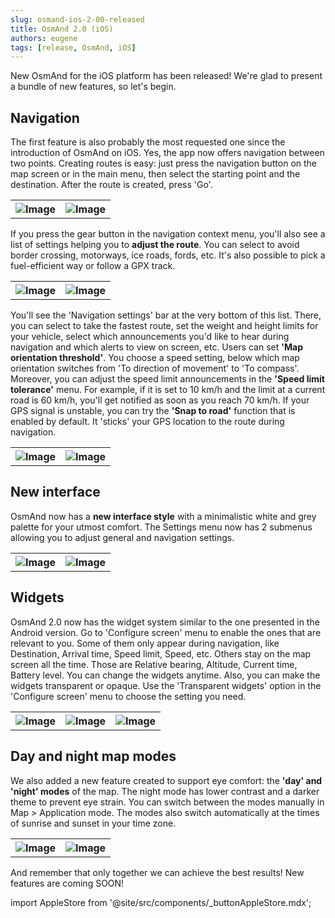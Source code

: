 ```yaml
---
slug: osmand-ios-2-00-released
title: OsmAnd 2.0 (iOS)
authors: eugene
tags: [release, OsmAnd, iOS]
---
```


New OsmAnd for the iOS platform has been released! We're glad to present a bundle of new features, so let's begin.

<!--truncate-->

## Navigation

The first feature is also probably the most requested one since the introduction of OsmAnd on iOS.  Yes, the app now offers navigation between two points. Creating routes is easy: just press the navigation button on the map screen or in the main menu, then select the starting point and the destination. After the route is created, press 'Go'.

<table>
  <tr>
    <th><img src={require('./navigat-1.png').default} alt="Image"/></th>
    <th><img src={require('./navigat-2.png').default} alt="Image"/></th>
    </tr>
</table> 

If you press the gear button in the navigation context menu, you'll also see a list of settings helping you to **adjust the route**. You can select to avoid border crossing,  motorways, ice roads, fords, etc. It's also possible to pick a fuel-efficient way or follow a GPX track.

<table>
  <tr>
    <th><img src={require('./navigat-3.png').default} alt="Image"/></th>
    <th><img src={require('./navigat-4.png').default} alt="Image"/></th>
    </tr>
</table> 

You'll see the 'Navigation settings' bar at the very bottom of this list. There, you can select to take the fastest route, set the weight and height limits for your vehicle, select which announcements you'd like to hear during navigation and which alerts to view on screen, etc.
Users can set **'Map orientation threshold'**. You choose a speed setting, below which map orientation switches from 'To direction of movement' to 'To compass'.
Moreover, you can adjust the speed limit announcements in the **'Speed limit tolerance'** menu. For example, if it is set to 10 km/h and the limit at a current road is 60 km/h, you'll get notified as soon as you reach 70 km/h.
If your GPS signal is unstable, you can try the **'Snap to road'** function that is enabled by default. It 'sticks' your GPS location to the route during navigation.

<table>
  <tr>
    <th><img src={require('./navigat-5.png').default} alt="Image"/></th>
    <th><img src={require('./navigat-6.png').default} alt="Image"/></th>
    </tr>
</table> 

## New interface

OsmAnd now has a **new interface style** with a minimalistic white and grey palette for your utmost comfort. The  Settings menu now has 2 submenus allowing you to adjust general and navigation settings.

<table>
  <tr>
    <th><img src={require('./interf-1.png').default} alt="Image"/></th>
    <th><img src={require('./interf-2.png').default} alt="Image"/></th>
    </tr>
</table> 

## Widgets

OsmAnd 2.0 now has the widget system similar to the one presented in the Android version. Go to 'Configure screen' menu to enable the ones that are relevant to you. Some of them only appear during navigation, like Destination, Arrival time, Speed limit, Speed, etc. Others stay on the map screen all the time. Those are Relative bearing, Altitude, Current time, Battery level.
You can change the widgets anytime. Also, you can make the widgets transparent or opaque. Use the 'Transparent widgets' option in the 'Configure screen' menu to choose the setting you need.

<table>
  <tr>
    <th><img src={require('./ios-2-0_1.png').default} alt="Image"/></th>
    <th><img src={require('./ios-2-0_2.png').default} alt="Image"/></th>
    <th><img src={require('./ios-2-0_3.png').default} alt="Image"/></th>
    </tr>
</table> 


## Day and night map modes

We also added a new feature created to support eye comfort: the **'day' and 'night' modes** of the map. The night mode has lower contrast and a darker theme to prevent eye strain. You can switch between the modes manually in Map > Application mode. The modes also switch automatically at the times of sunrise and sunset in your time zone.

<table>
  <tr>
    <th><img src={require('./theme-2.png').default} alt="Image"/></th>
    <th><img src={require('./theme-1.png').default} alt="Image"/></th>
    </tr>
</table> 


And remember that only together we can achieve the best results!
New features are coming SOON!






import AppleStore from '@site/src/components/_buttonAppleStore.mdx';

<AppleStore/>